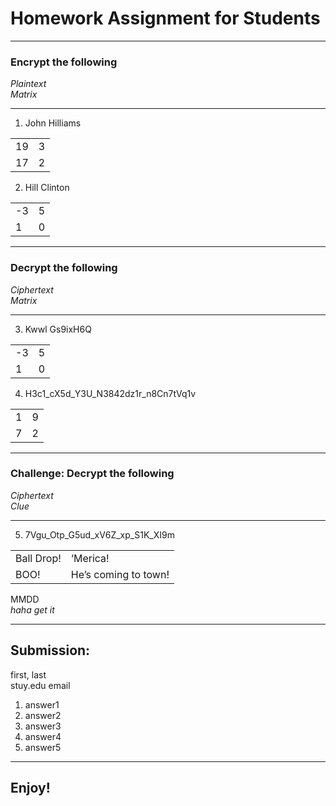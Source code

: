 # Homework Assignment for Students

---
### Encrypt the following
<i>Plaintext<br>
Matrix</i>

---
1) John Hilliams
<table>
  <tr>
    <td>19</td>
    <td>3</td>
  </tr>
  <tr>
    <td>17</td>
    <td>2</td>
  </tr>
</table>

2) Hill Clinton
<table>
  <tr>
    <td>-3</td>
    <td>5</td>
  </tr>
  <tr>
    <td>1</td>
    <td>0</td>
  </tr>
</table>

---
### Decrypt the following
<i>Ciphertext<br>
Matrix</i>

---
3) Kwwl Gs9ixH6Q
<table>
  <tr>
    <td>-3</td>
    <td>5</td>
  </tr>
  <tr>
    <td>1</td>
    <td>0</td>
  </tr>
</table>

4) H3c1_cX5d_Y3U_N3842dz1r_n8Cn7tVq1v
<table>
  <tr>
    <td>1</td>
    <td>9</td>
  </tr>
  <tr>
    <td>7</td>
    <td>2</td>
  </tr>
</table>

---
### Challenge: Decrypt the following
<i>Ciphertext<br>
Clue</i>

---
5) 7Vgu_Otp_G5ud_xV6Z_xp_S1K_XI9m
<table>
  <tr>
    <td>Ball Drop!</td>
    <td>‘Merica!</td>
  </tr>
  <tr>
    <td>BOO!</td>
    <td>He’s coming to town!</td>
  </tr>
</table>
MMDD <br>
<i>haha get it</i>

---
## Submission:
first, last<br>
stuy.edu email<br>

1) answer1
2) answer2
3) answer3
4) answer4
5) answer5

---
## Enjoy!
